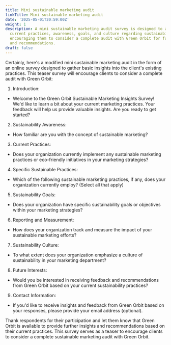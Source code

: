 ```yaml
---
title: Mini sustainable marketing audit
linkTitle: Mini sustainable marketing audit
date: '2025-05-01T20:59:00Z'
weight: 1
description: A mini sustainable marketing audit survey is designed to assess clients'
  current practices, awareness, goals, and culture regarding sustainability in marketing,
  encouraging them to consider a complete audit with Green Orbit for further insights
  and recommendations.
draft: false
---
```



Certainly, here's a modified mini sustainable marketing audit in the form of an online survey designed to gather basic insights into the client's existing practices. This teaser survey will encourage clients to consider a complete audit with Green Orbit:

1. Introduction:

- Welcome to the Green Orbit Sustainable Marketing Insights Survey! We'd like to learn a bit about your current marketing practices. Your feedback will help us provide valuable insights. Are you ready to get started?

2. Sustainability Awareness:

- How familiar are you with the concept of sustainable marketing?

3. Current Practices:

- Does your organization currently implement any sustainable marketing practices or eco-friendly initiatives in your marketing strategies?

4. Specific Sustainable Practices:

- Which of the following sustainable marketing practices, if any, does your organization currently employ? (Select all that apply)

5. Sustainability Goals:

- Does your organization have specific sustainability goals or objectives within your marketing strategies?

6. Reporting and Measurement:

- How does your organization track and measure the impact of your sustainable marketing efforts?

7. Sustainability Culture:

- To what extent does your organization emphasize a culture of sustainability in your marketing department?

8. Future Interests:

- Would you be interested in receiving feedback and recommendations from Green Orbit based on your current sustainability practices?

9. Contact Information:

- If you'd like to receive insights and feedback from Green Orbit based on your responses, please provide your email address (optional).

Thank respondents for their participation and let them know that Green Orbit is available to provide further insights and recommendations based on their current practices. This survey serves as a teaser to encourage clients to consider a complete sustainable marketing audit with Green Orbit.